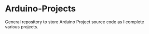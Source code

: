 # Arduino-Projects
General repository to store Arduino Project source code as I complete various projects.
